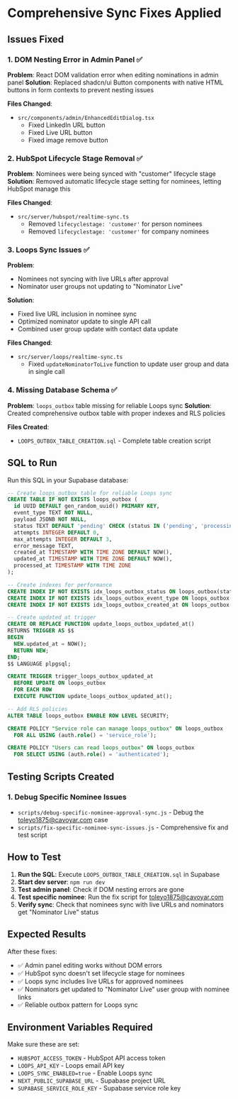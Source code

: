 # Comprehensive Sync Fixes Applied

## Issues Fixed

### 1. DOM Nesting Error in Admin Panel ✅
**Problem**: React DOM validation error when editing nominations in admin panel
**Solution**: Replaced shadcn/ui Button components with native HTML buttons in form contexts to prevent nesting issues

**Files Changed**:
- `src/components/admin/EnhancedEditDialog.tsx`
  - Fixed LinkedIn URL button
  - Fixed Live URL button  
  - Fixed image remove button

### 2. HubSpot Lifecycle Stage Removal ✅
**Problem**: Nominees were being synced with "customer" lifecycle stage
**Solution**: Removed automatic lifecycle stage setting for nominees, letting HubSpot manage this

**Files Changed**:
- `src/server/hubspot/realtime-sync.ts`
  - Removed `lifecyclestage: 'customer'` for person nominees
  - Removed `lifecyclestage: 'customer'` for company nominees

### 3. Loops Sync Issues ✅
**Problem**: 
- Nominees not syncing with live URLs after approval
- Nominator user groups not updating to "Nominator Live"

**Solution**: 
- Fixed live URL inclusion in nominee sync
- Optimized nominator update to single API call
- Combined user group update with contact data update

**Files Changed**:
- `src/server/loops/realtime-sync.ts`
  - Fixed `updateNominatorToLive` function to update user group and data in single call

### 4. Missing Database Schema ✅
**Problem**: `loops_outbox` table missing for reliable Loops sync
**Solution**: Created comprehensive outbox table with proper indexes and RLS policies

**Files Created**:
- `LOOPS_OUTBOX_TABLE_CREATION.sql` - Complete table creation script

## SQL to Run

Run this SQL in your Supabase database:

```sql
-- Create loops_outbox table for reliable Loops sync
CREATE TABLE IF NOT EXISTS loops_outbox (
  id UUID DEFAULT gen_random_uuid() PRIMARY KEY,
  event_type TEXT NOT NULL,
  payload JSONB NOT NULL,
  status TEXT DEFAULT 'pending' CHECK (status IN ('pending', 'processing', 'completed', 'failed')),
  attempts INTEGER DEFAULT 0,
  max_attempts INTEGER DEFAULT 3,
  error_message TEXT,
  created_at TIMESTAMP WITH TIME ZONE DEFAULT NOW(),
  updated_at TIMESTAMP WITH TIME ZONE DEFAULT NOW(),
  processed_at TIMESTAMP WITH TIME ZONE
);

-- Create indexes for performance
CREATE INDEX IF NOT EXISTS idx_loops_outbox_status ON loops_outbox(status);
CREATE INDEX IF NOT EXISTS idx_loops_outbox_event_type ON loops_outbox(event_type);
CREATE INDEX IF NOT EXISTS idx_loops_outbox_created_at ON loops_outbox(created_at);

-- Create updated_at trigger
CREATE OR REPLACE FUNCTION update_loops_outbox_updated_at()
RETURNS TRIGGER AS $$
BEGIN
  NEW.updated_at = NOW();
  RETURN NEW;
END;
$$ LANGUAGE plpgsql;

CREATE TRIGGER trigger_loops_outbox_updated_at
  BEFORE UPDATE ON loops_outbox
  FOR EACH ROW
  EXECUTE FUNCTION update_loops_outbox_updated_at();

-- Add RLS policies
ALTER TABLE loops_outbox ENABLE ROW LEVEL SECURITY;

CREATE POLICY "Service role can manage loops_outbox" ON loops_outbox
  FOR ALL USING (auth.role() = 'service_role');

CREATE POLICY "Users can read loops_outbox" ON loops_outbox
  FOR SELECT USING (auth.role() = 'authenticated');
```

## Testing Scripts Created

### 1. Debug Specific Nominee Issues
- `scripts/debug-specific-nominee-approval-sync.js` - Debug the toleyo1875@cavoyar.com case
- `scripts/fix-specific-nominee-sync-issues.js` - Comprehensive fix and test script

## How to Test

1. **Run the SQL**: Execute `LOOPS_OUTBOX_TABLE_CREATION.sql` in Supabase
2. **Start dev server**: `npm run dev`
3. **Test admin panel**: Check if DOM nesting errors are gone
4. **Test specific nominee**: Run the fix script for toleyo1875@cavoyar.com
5. **Verify sync**: Check that nominees sync with live URLs and nominators get "Nominator Live" status

## Expected Results

After these fixes:
- ✅ Admin panel editing works without DOM errors
- ✅ HubSpot sync doesn't set lifecycle stage for nominees
- ✅ Loops sync includes live URLs for approved nominees
- ✅ Nominators get updated to "Nominator Live" user group with nominee links
- ✅ Reliable outbox pattern for Loops sync

## Environment Variables Required

Make sure these are set:
- `HUBSPOT_ACCESS_TOKEN` - HubSpot API access token
- `LOOPS_API_KEY` - Loops email API key  
- `LOOPS_SYNC_ENABLED=true` - Enable Loops sync
- `NEXT_PUBLIC_SUPABASE_URL` - Supabase project URL
- `SUPABASE_SERVICE_ROLE_KEY` - Supabase service role key
